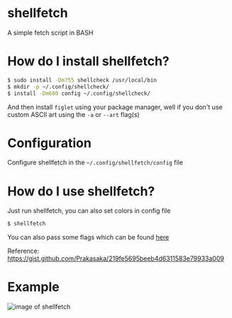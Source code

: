 # shellfetch
A simple fetch script in BASH

# How do I install shellfetch?

```sh
$ sudo install -Dm755 shellcheck /usr/local/bin
$ mkdir -p ~/.config/shellcheck/
$ install -Dm600 config ~/.config/shellcheck/
```

And then install `figlet` using your package manager,
well if you don't use custom ASCII art using the `-a` or `--art` flag(s)

# Configuration

Configure shellfetch in the `~/.config/shellfetch/config` file
<!-- TODO: config documentation, how to configure it -->

# How do I use shellfetch?
Just run shellfetch, you can also set colors in config file
```sh
$ shellfetch
```

You can also pass some flags which can be found [here](/shellfetch#L23...L41)

Reference: https://gist.github.com/Prakasaka/219fe5695beeb4d6311583e79933a009

# Example
![image of shellfetch](https://user-images.githubusercontent.com/50289495/153940629-78bee967-d344-4e8a-9830-610b2fae16c8.png)

